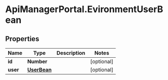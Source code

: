 # ApiManagerPortal.EvironmentUserBean

## Properties
Name | Type | Description | Notes
------------ | ------------- | ------------- | -------------
**id** | **Number** |  | [optional] 
**user** | [**UserBean**](UserBean.md) |  | [optional] 



